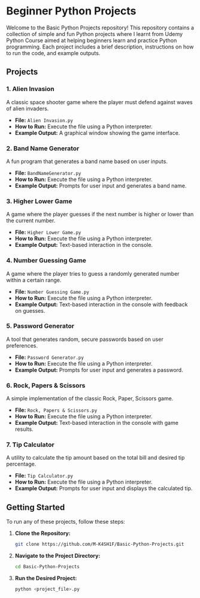 # Beginner Python Projects

Welcome to the Basic Python Projects repository! This repository contains a collection of simple and fun Python projects where I learnt from Udemy Python Course aimed at helping beginners learn and practice Python programming. Each project includes a brief description, instructions on how to run the code, and example outputs.

## Projects

### 1. Alien Invasion
A classic space shooter game where the player must defend against waves of alien invaders.
- **File:** `Alien Invasion.py`
- **How to Run:** Execute the file using a Python interpreter.
- **Example Output:** A graphical window showing the game interface.

### 2. Band Name Generator
A fun program that generates a band name based on user inputs.
- **File:** `BandNameGenerator.py`
- **How to Run:** Execute the file using a Python interpreter.
- **Example Output:** Prompts for user input and generates a band name.

### 3. Higher Lower Game
A game where the player guesses if the next number is higher or lower than the current number.
- **File:** `Higher Lower Game.py`
- **How to Run:** Execute the file using a Python interpreter.
- **Example Output:** Text-based interaction in the console.

### 4. Number Guessing Game
A game where the player tries to guess a randomly generated number within a certain range.
- **File:** `Number Guessing Game.py`
- **How to Run:** Execute the file using a Python interpreter.
- **Example Output:** Text-based interaction in the console with feedback on guesses.

### 5. Password Generator
A tool that generates random, secure passwords based on user preferences.
- **File:** `Password Generator.py`
- **How to Run:** Execute the file using a Python interpreter.
- **Example Output:** Prompts for user input and generates a password.

### 6. Rock, Papers & Scissors
A simple implementation of the classic Rock, Paper, Scissors game.
- **File:** `Rock, Papers & Scissors.py`
- **How to Run:** Execute the file using a Python interpreter.
- **Example Output:** Text-based interaction in the console with game results.

### 7. Tip Calculator
A utility to calculate the tip amount based on the total bill and desired tip percentage.
- **File:** `Tip Calculator.py`
- **How to Run:** Execute the file using a Python interpreter.
- **Example Output:** Prompts for user input and displays the calculated tip.

## Getting Started

To run any of these projects, follow these steps:

1. **Clone the Repository:**
   ```bash
   git clone https://github.com/M-K4SH1F/Basic-Python-Projects.git
2. **Navigate to the Project Directory:**
   ```bash
   cd Basic-Python-Projects
3. **Run the Desired Project:**
   ```bash
   python <project_file>.py
